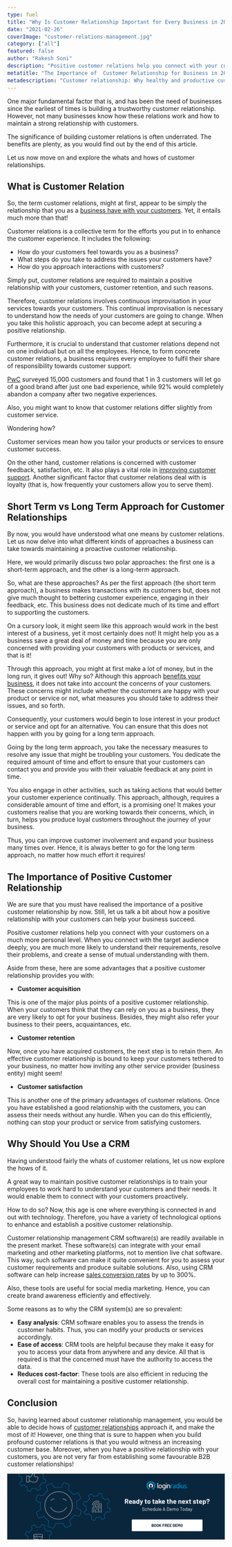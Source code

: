 ```yaml
---
type: fuel
title: "Why Is Customer Relationship Important for Every Business in 2021"
date: "2021-02-26"
coverImage: "customer-relations-management.jpg"
category: ["all"]
featured: false
author: "Rakesh Soni"
description: "Positive customer relations help you connect with your customers on a much more personal level. When you connect with the target audience deeply, you are much more likely to understand their requirements, resolve their problems, and create a sense of mutual understanding."
metatitle: "The Importance of  Customer Relationship for Business in 2021"
metadescription: "Customer relationship: Why healthy and productive customer relation is crucial to business growth. Short term vs long term approach and why should you use CRM."
---
```


One major fundamental factor that is, and has been the need of businesses since the earliest of times is building a trustworthy customer relationship. However, not many businesses know how these relations work and how to maintain a strong relationship with customers.

The significance of building customer relations is often underrated. The benefits are plenty, as you would find out by the end of this article.

Let us now move on and explore the whats and hows of customer relationships.

## What is Customer Relation

So, the term customer relations, might at first, appear to be simply the relationship that you as a [business have with your customers](https://www.loginradius.com/blog/fuel/2021/02/consumer-management-to-consumer-engagement/). Yet, it entails much more than that!

Customer relations is a collective term for the efforts you put in to enhance the customer experience. It includes the following:

- How do your customers feel towards you as a business?
- What steps do you take to address the issues your customers have?
- How do you approach interactions with customers?

Simply put, customer relations are required to maintain a positive relationship with your customers, customer retention, and such reasons.

Therefore, customer relations involves continuous improvisation in your services towards your customers. This continual improvisation is necessary to understand how the needs of your customers are going to change. When you take this holistic approach, you can become adept at securing a positive relationship.

Furthermore, it is crucial to understand that customer relations depend not on one individual but on all the employees. Hence, to form concrete customer relations, a business requires every employee to fulfil their share of responsibility towards customer support.

[PwC](https://www.pwc.com/future-of-cx) surveyed 15,000 customers and found that 1 in 3 customers will let go of a good brand after just one bad experience, while 92% would completely abandon a company after two negative experiences.

Also, you might want to know that customer relations differ slightly from customer service.

Wondering how?

Customer services mean how you tailor your products or services to ensure customer success.

On the other hand, customer relations is concerned with customer feedback, satisfaction, etc. It also plays a vital role in [improving customer support](https://www.loginradius.com/blog/fuel/2021/02/saas-consumer-support/). Another significant factor that customer relations deal with is loyalty (that is, how frequently your customers allow you to serve them).

## Short Term vs Long Term Approach for Customer Relationships

By now, you would have understood what one means by customer relations. Let us now delve into what different kinds of approaches a business can take towards maintaining a proactive customer relationship.

Here, we would primarily discuss two polar approaches: the first one is a short-term approach, and the other is a long-term approach.

So, what are these approaches? As per the first approach (the short term approach), a business makes transactions with its customers but, does not give much thought to bettering customer experience, engaging in their feedback, etc. This business does not dedicate much of its time and effort to supporting the customers.

On a cursory look, it might seem like this approach would work in the best interest of a business, yet it most certainly does not! It might help you as a business save a great deal of money and time because you are only concerned with providing your customers with products or services, and that is it!

Through this approach, you might at first make a lot of money, but in the long run, it gives out! Why so? Although this approach [benefits your business](https://www.loginradius.com/blog/fuel/2021/01/consumer-experience-b2b-saas/), it does not take into account the concerns of your customers. These concerns might include whether the customers are happy with your product or service or not, what measures you should take to address their issues, and so forth.

Consequently, your customers would begin to lose interest in your product or service and opt for an alternative. You can ensure that this does not happen with you by going for a long term approach.

Going by the long term approach, you take the necessary measures to resolve any issue that might be troubling your customers. You dedicate the required amount of time and effort to ensure that your customers can contact you and provide you with their valuable feedback at any point in time.

You also engage in other activities, such as taking actions that would better your customer experience continually. This approach, although, requires a considerable amount of time and effort, is a promising one! It makes your customers realise that you are working towards their concerns, which, in turn, helps you produce loyal customers throughout the journey of your business.

Thus, you can improve customer involvement and expand your business many times over. Hence, it is always better to go for the long term approach, no matter how much effort it requires!

## The Importance of Positive Customer Relationship

We are sure that you must have realised the importance of a positive customer relationship by now. Still, let us talk a bit about how a positive relationship with your customers can help your business succeed.

Positive customer relations help you connect with your customers on a much more personal level. When you connect with the target audience deeply, you are much more likely to understand their requirements, resolve their problems, and create a sense of mutual understanding with them.

Aside from these, here are some advantages that a positive customer relationship provides you with:

- **Customer acquisition**

This is one of the major plus points of a positive customer relationship. When your customers think that they can rely on you as a business, they are very likely to opt for your business. Besides, they might also refer your business to their peers, acquaintances, etc.

- **Customer retention**

Now, once you have acquired customers, the next step is to retain them. An effective customer relationship is bound to keep your customers tethered to your business, no matter how inviting any other service provider (business entity) might seem!

- **Customer satisfaction**

This is another one of the primary advantages of customer relations. Once you have established a good relationship with the customers, you can assess their needs without any hurdle. When you can do this efficiently, nothing can stop your product or service from satisfying customers.

## Why Should You Use a CRM

Having understood fairly the whats of customer relations, let us now explore the hows of it.

A great way to maintain positive customer relationships is to train your employees to work hard to understand your customers and their needs. It would enable them to connect with your customers proactively.

How to do so? Now, this age is one where everything is connected in and out with technology. Therefore, you have a variety of technological options to enhance and establish a positive customer relationship.

Customer relationship management CRM software(s) are readily available in the present market. These software(s) can integrate with your email marketing and other marketing platforms, not to mention live chat software. This way, such software can make it quite convenient for you to assess your customer requirements and produce suitable solutions. Also, using CRM software can help increase [sales conversion rates](https://www.agilecrm.com/blog/statistics-that-prove-the-need-for-a-crm/) by up to 300%.

Also, these tools are useful for social media marketing. Hence, you can create brand awareness efficiently and effectively.

Some reasons as to why the CRM system(s) are so prevalent:

- **Easy analysis**: CRM software enables you to assess the trends in customer habits. Thus, you can modify your products or services accordingly.
- **Ease of access**: CRM tools are helpful because they make it easy for you to access your data from anywhere and any device. All that is required is that the concerned must have the authority to access the data.
- **Reduces cost-factor**: These tools are also efficient in reducing the overall cost for maintaining a positive customer relationship.

## Conclusion

So, having learned about customer relationship management, you would be able to decide hows of <a href="https://mobilemonkey.com/blog/best-ways-to-follow-up-with-customers" rel= "nofollow">customer relationships</a> approach it, and make the most of it! However, one thing that is sure to happen when you build profound customer relations is that you would witness an increasing customer base. Moreover, when you have a positive relationship with your customers, you are not very far from establishing some favourable B2B customer relationships!

[![book-a-demo-loginradius](book-a-demo-loginradius.png)](https://www.loginradius.com/book-a-demo/)
